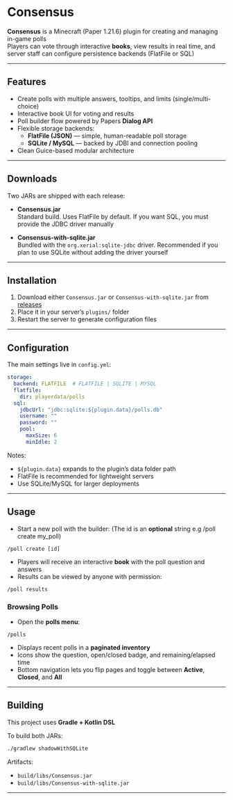 # Consensus

**Consensus** is a Minecraft (Paper 1.21.6) plugin for creating and managing in-game polls  
Players can vote through interactive **books**, view results in real time, and server staff can configure persistence backends (FlatFile or SQL)

---

## Features
- Create polls with multiple answers, tooltips, and limits (single/multi-choice)
- Interactive book UI for voting and results
- Poll builder flow powered by Papers **Dialog API**
- Flexible storage backends:
    - **FlatFile (JSON)** — simple, human-readable poll storage
    - **SQLite / MySQL** — backed by JDBI and connection pooling
- Clean Guice-based modular architecture

---

## Downloads

Two JARs are shipped with each release:

- **Consensus.jar**  
  Standard build. Uses FlatFile by default. If you want SQL, you must provide the JDBC driver manually

- **Consensus-with-sqlite.jar**  
  Bundled with the `org.xerial:sqlite-jdbc` driver. Recommended if you plan to use SQLite without adding the driver yourself

---

## Installation
1. Download either `Consensus.jar` or `Consensus-with-sqlite.jar` from [releases]([/releases](https://github.com/CammyParakeet/Consensus/releases))
2. Place it in your server’s `plugins/` folder
3. Restart the server to generate configuration files

---

## Configuration

The main settings live in `config.yml`:

```yaml
storage:
  backend: FLATFILE  # FLATFILE | SQLITE | MYSQL
  flatfile:
    dir: playerdata/polls
  sql:
    jdbcUrl: "jdbc:sqlite:${plugin.data}/polls.db"
    username: ""
    password: ""
    pool:
      maxSize: 6
      minIdle: 2
```

Notes:
- `${plugin.data}` expands to the plugin’s data folder path
- FlatFile is recommended for lightweight servers
- Use SQLite/MySQL for larger deployments

---

## Usage

- Start a new poll with the builder: (The id is an **optional** string e.g /poll create my_poll)
```
/poll create [id]
```

- Players will receive an interactive **book** with the poll question and answers
- Results can be viewed by anyone with permission:
```
/poll results
```

### Browsing Polls
- Open the **polls menu**:  
```
/polls
```

- Displays recent polls in a **paginated inventory**
- Icons show the question, open/closed badge, and remaining/elapsed time
- Bottom navigation lets you flip pages and toggle between **Active**, **Closed**, and **All**


---

## Building

This project uses **Gradle + Kotlin DSL**

To build both JARs:
```bash
./gradlew shadowWithSQLite
```

Artifacts:
- `build/libs/Consensus.jar`
- `build/libs/Consensus-with-sqlite.jar`

---
